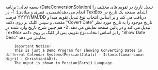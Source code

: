 بسمه تعالی:
برنامه (DateConversionSolution) تبدیل تاریخ در تقویم های مختلف را انجام می دهد(شمسی، قمری و میلادی):
1-	در TextBox ابتدای صفحه یک تاریخ در فرمت YYYY/MM/DD دریافت می کند و بر اساس انتخاب نوع تبدیل تقویم مبدا و مقصد، و سپس کلیک بر روی دکمه "Covert Date" تاریخ موجود را به تاریخ مورد نظر تبدیل می کند و در پائین صفحه نمایش می دهد.
2-	هم چنین شرح تاریخ وارد شده در TextBox را بر اساس انتخاب نوع تقویم، پس از کلیک بر روی دکمه "Show Date Desc" نمایش می دهد.

        Important Notice!
        This is just a Demo Program for showing Converting Dates in different Calendar Systems(Persian(Jalali) - Islamic(Lunar-Lunar Hijri) - Christian(AD)).
        The ouput is shown in Persian(Farsi) Language.
